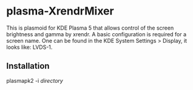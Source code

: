 # plasma-XrendrMixer

This is plasmoid for KDE Plasma 5 that allows control of the screen brightness and gamma by xrendr. A basic configuration is required for a screen name. One can be found in the KDE System Settings > Display, it looks like: LVDS-1.

## Installation

plasmapk2 -i *directory*
